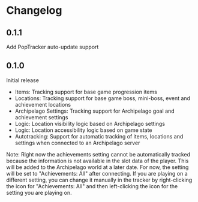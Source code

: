# Changelog

## 0.1.1

Add PopTracker auto-update support

## 0.1.0

Initial release

* Items: Tracking support for base game progression items
* Locations: Tracking support for base game boss, mini-boss, event and achievement locations
* Archipelago Settings: Tracking support for Archipelago goal and achievement settings
* Logic: Location visibility logic based on Archipelago settings
* Logic: Location accessibility logic based on game state
* Autotracking: Support for automatic tracking of items, locations and settings when connected to an Archipelago server

Note: Right now the achievements setting cannot be automatically tracked because the information is not available in the slot data of the player. This will be added to the Archipelago world at a later date. For now, the setting will be set to "Achievements: All" after connecting. If you are playing on a different setting, you can change it manually in the tracker by right-clicking the icon for "Achievements: All" and then left-clicking the icon for the setting you are playing on.
